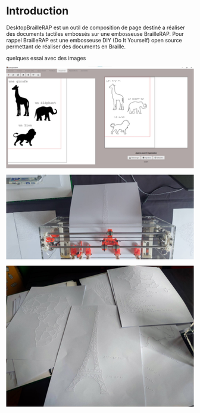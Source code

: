 Introduction
============

DesktopBrailleRAP est un outil de composition de page destiné a réaliser des documents tactiles embossés sur une embosseuse BrailleRAP. Pour rappel BrailleRAP est une embosseuse DIY (Do It Yourself) open source permettant de réaliser des documents en Braille.

quelques essai avec des images

![Une capture d'écran de DesktopBrailleRAP](IMG/screenshot1.jpg) 


![Une BrailleRAP qui embosse un document](./IMG/brap_printing.jpg) 


![Des exemples de documents réalisés avec DesktopBrailleRAP et une BrailleRAP](./IMG/brap_sample.jpg)
